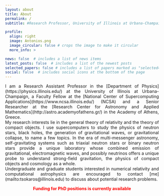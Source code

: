 ```yaml
---
layout: about
title: About
permalink: /
subtitle: #Research Professor, University of Illinois at Urbana-Champaign

profile:
  align: right
  image: Antonios.png
  image_circular: false # crops the image to make it circular
  more_info: >

news: false  # includes a list of news items
latest_posts: false  # includes a list of the newest posts
selected_papers: false # includes a list of papers marked as "selected={true}"
social: false  # includes social icons at the bottom of the page
---
```



<div style="text-align: justify">
I am a Research Assistant Professor in the [Department of Physics](https://physics.illinois.edu/) at the University of Illinois at Urbana-Champaign, a Faculty Fellow at the [National Center of Supercomputing Applications](https://www.ncsa.illinois.edu/) (NCSA) and a Senior Researcher at the [Research Center for Astronomy and Applied Mathematics](http://astro.academyofathens.gr/) in the  Academy of Athens, Greece.   </div>

<div style="text-align: justify">
My research interests lie in the general theory of relativity and the theory of
compact objects. I use supercomputers to study the physics of neutron stars,
black holes, the generation of gravitational waves, or gravitational collapse,
to name a few topics.  In the era of multi-messenger astronomy,
self-gravitating systems such as triaxial neutron stars or binary neutron stars
 provide a unique laboratory whose combined emission of
gravitational, electromagnetic waves, and possibly neutrinos offers a unique
probe to understand strong-field gravitation, the physics of compact objects
and cosmology as a whole.     </div>

<div style="text-align: justify">
Undergraduate and graduate students interested in numerical relativity and
computational astrophysics are encouraged to contact 
[me](mailto:tsokaros@illinois.edu) to discuss about potential research problems. </div>

<font color="red"> $$\textbf{Funding for PhD positions is currently available}$$ </font>

